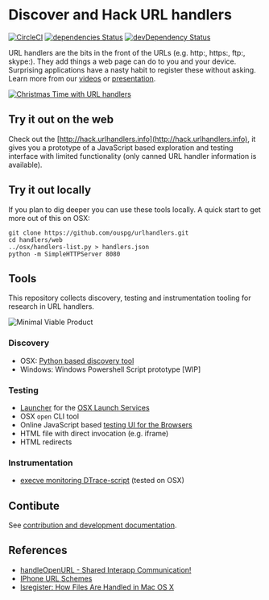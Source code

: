 # Discover and Hack URL handlers

[![CircleCI](https://circleci.com/gh/ouspg/urlhandlers.svg?style=shield)](https://circleci.com/gh/ouspg/urlhandlers)
[![dependencies Status](https://david-dm.org/ouspg/urlhandlers/status.svg)](https://david-dm.org/ouspg/urlhandlers)
[![devDependency Status](https://david-dm.org/ouspg/urlhandlers/dev-status.svg)](https://david-dm.org/ouspg/urlhandlers#info=devDependencies)

URL handlers are the bits in the front of the URLs (e.g. http:, https:,
ftp:, skype:). They add things a web page can do to you and your device.
Surprising applications have a nasty habit to register these without asking.
Learn more from our [videos](https://www.youtube.com/playlist?list=PL1fscFAejNoCk_iEHN9Urvl7SSB2xG-AR)
or [presentation](http://hack.urlhandlers.info/assembly/).

[![Christmas Time with URL handlers](https://img.youtube.com/vi/Z9IG9ZD3PNI/0.jpg)](https://www.youtube.com/watch?v=Z9IG9ZD3PNI)

## Try it out on the web

Check out the [http://hack.urlhandlers.info](http://hack.urlhandlers.info),
it gives you a prototype of a JavaScript based exploration and testing
interface with limited functionality (only canned URL handler
  information is available).

## Try it out locally

If you plan to dig deeper you can use these tools locally. A quick start to
get more out of this on OSX:

```shell
git clone https://github.com/ouspg/urlhandlers.git
cd handlers/web
../osx/handlers-list.py > handlers.json
python -m SimpleHTTPServer 8080
```

## Tools

This repository collects discovery, testing and instrumentation tooling
for research in URL handlers.

![Minimal Viable Product](https://raw.githubusercontent.com/ouspg/urlhandlers/master/doc/mvp-scaled.png)

### Discovery

* OSX: [Python based discovery tool](osx/handlers-list.py)
* Windows: Windows Powershell Script prototype [WIP]

### Testing

* [Launcher](osx/open.swift) for the [OSX Launch Services](https://developer.apple.com/library/mac/documentation/Carbon/Reference/LaunchServicesReference/#//apple_ref/c/func/LSOpenURLsWithRole)
* OSX `open` CLI tool
* Online JavaScript based [testing UI for the Browsers](http://hack.urlhandlers.info)
* HTML file with direct invocation (e.g. iframe)
* HTML redirects

### Instrumentation

* [execve monitoring DTrace-script](osx/execve.d) (tested on OSX)

## Contibute

See [contribution and development documentation](CONTRIBUTING.md).

## References

* [handleOpenURL - Shared Interapp Communication!](http://handleopenurl.com/)
* [IPhone URL Schemes](http://wiki.akosma.com/IPhone_URL_Schemes)
* [lsregister: How Files Are Handled in Mac OS X](http://krypted.com/mac-security/lsregister-associating-file-types-in-mac-os-x/)

